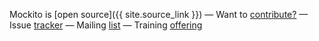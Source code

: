 

Mockito is [open source]({{ site.source_link }})
&mdash;
Want to [contribute?](https://github.com/mockito/mockito/wiki/How%20To%20Contribute)
&mdash;
Issue [tracker](https://github.com/mockito/mockito/issues)
&mdash;
Mailing [list](http://groups.google.com/group/mockito)
&mdash;
Training [offering](#training)